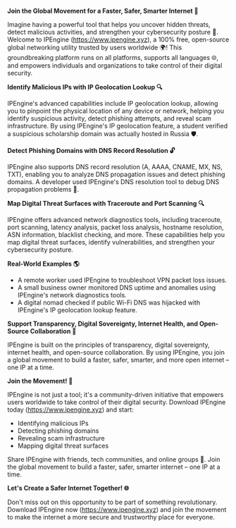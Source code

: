 **Join the Global Movement for a Faster, Safer, Smarter Internet 🚀**

Imagine having a powerful tool that helps you uncover hidden threats, detect malicious activities, and strengthen your cybersecurity posture 🔐. Welcome to IPEngine (https://www.ipengine.xyz), a 100% free, open-source global networking utility trusted by users worldwide 🌍! This groundbreaking platform runs on all platforms, supports all languages 🌐, and empowers individuals and organizations to take control of their digital security.

**Identify Malicious IPs with IP Geolocation Lookup 🔍**

IPEngine's advanced capabilities include IP geolocation lookup, allowing you to pinpoint the physical location of any device or network, helping you identify suspicious activity, detect phishing attempts, and reveal scam infrastructure. By using IPEngine's IP geolocation feature, a student verified a suspicious scholarship domain was actually hosted in Russia 🛡️.

**Detect Phishing Domains with DNS Record Resolution 🔓**

IPEngine also supports DNS record resolution (A, AAAA, CNAME, MX, NS, TXT), enabling you to analyze DNS propagation issues and detect phishing domains. A developer used IPEngine's DNS resolution tool to debug DNS propagation problems 📡.

**Map Digital Threat Surfaces with Traceroute and Port Scanning 🔍**

IPEngine offers advanced network diagnostics tools, including traceroute, port scanning, latency analysis, packet loss analysis, hostname resolution, ASN information, blacklist checking, and more. These capabilities help you map digital threat surfaces, identify vulnerabilities, and strengthen your cybersecurity posture.

**Real-World Examples 🌎**

* A remote worker used IPEngine to troubleshoot VPN packet loss issues.
* A small business owner monitored DNS uptime and anomalies using IPEngine's network diagnostics tools.
* A digital nomad checked if public Wi-Fi DNS was hijacked with IPEngine's IP geolocation lookup feature.

**Support Transparency, Digital Sovereignty, Internet Health, and Open-Source Collaboration 🌟**

IPEngine is built on the principles of transparency, digital sovereignty, internet health, and open-source collaboration. By using IPEngine, you join a global movement to build a faster, safer, smarter, and more open internet – one IP at a time.

**Join the Movement! 🔴**

IPEngine is not just a tool; it's a community-driven initiative that empowers users worldwide to take control of their digital security. Download IPEngine today (https://www.ipengine.xyz) and start:

* Identifying malicious IPs
* Detecting phishing domains
* Revealing scam infrastructure
* Mapping digital threat surfaces

Share IPEngine with friends, tech communities, and online groups 🤝. Join the global movement to build a faster, safer, smarter internet – one IP at a time.

**Let's Create a Safer Internet Together! 🌐**

Don't miss out on this opportunity to be part of something revolutionary. Download IPEngine now (https://www.ipengine.xyz) and join the movement to make the internet a more secure and trustworthy place for everyone.